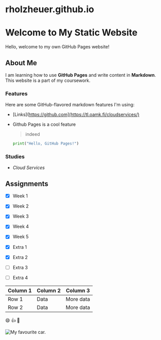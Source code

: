 # rholzheuer.github.io


# Welcome to My Static Website

Hello, welcome to my own GitHub Pages website!

## About Me
I am learning how to use **GitHub Pages** and write content in **Markdown**. This website is a part of my coursework.

### Features
Here are some GitHub-flavored markdown features I'm using:

- [Links](https://github.com](https://tl.oamk.fi/cloudservices/)

- Github Pages is a cool feature
    > indeed

  ```python
  print("Hello, GitHub Pages!")

### Studies

- *Cloud Services*

## Assignments

- [x] Week 1 
- [x] Week 2
- [x] Week 3
- [x] Week 4
- [x] Week 5
- [x] Extra 1
- [x] Extra 2
- [ ] Extra 3
- [ ] Extra 4


| Column 1 | Column 2 | Column 3 |
|----------|----------|----------|
| Row 1    | Data     | More data|
| Row 2    | Data     | More data|

:smile: :thumbsup: :rocket:

![My favourite car.](https://files.porsche.com/filestore/image/multimedia/none/911-tus-modelimage-sideshot/model/930894f1-6214-11ea-80c8-005056bbdc38/porsche-model.png)
